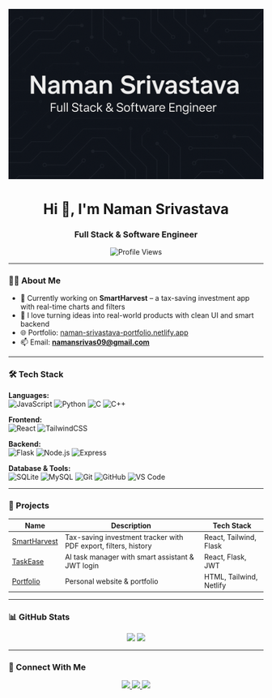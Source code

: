 <p align="center">
  <img src="https://raw.githubusercontent.com/NamanSrivas/NamanSrivas/main/banner.png" alt="Naman Srivastava Banner" />
</p>

<h1 align="center">Hi 👋, I'm Naman Srivastava</h1>
<h3 align="center">Full Stack & Software Engineer</h3>

<p align="center">
  <img src="https://komarev.com/ghpvc/?username=NamanSrivas&label=Profile%20views&color=0e75b6&style=flat" alt="Profile Views" />
</p>

---

### 👨‍💻 About Me

- 🔭 Currently working on **SmartHarvest** – a tax-saving investment app with real-time charts and filters  
- 🧠 I love turning ideas into real-world products with clean UI and smart backend  
- 🌐 Portfolio: [naman-srivastava-portfolio.netlify.app](https://naman-srivastava-portfolio.netlify.app/)  
- 📫 Email: **namansrivas09@gmail.com**

---

### 🛠 Tech Stack

**Languages:**  
![JavaScript](https://img.shields.io/badge/-JavaScript-F7DF1E?logo=javascript&logoColor=black&style=flat)
![Python](https://img.shields.io/badge/-Python-3776AB?logo=python&logoColor=white&style=flat)
![C](https://img.shields.io/badge/-C-00599C?logo=c&logoColor=white&style=flat)
![C++](https://img.shields.io/badge/-C++-00599C?logo=c%2B%2B&logoColor=white&style=flat)

**Frontend:**  
![React](https://img.shields.io/badge/-React-61DAFB?logo=react&logoColor=black&style=flat)
![TailwindCSS](https://img.shields.io/badge/-TailwindCSS-06B6D4?logo=tailwindcss&logoColor=white&style=flat)

**Backend:**  
![Flask](https://img.shields.io/badge/-Flask-000000?logo=flask&logoColor=white&style=flat)
![Node.js](https://img.shields.io/badge/-Node.js-339933?logo=node.js&logoColor=white&style=flat)
![Express](https://img.shields.io/badge/-Express.js-000000?logo=express&logoColor=white&style=flat)

**Database & Tools:**  
![SQLite](https://img.shields.io/badge/-SQLite-003B57?logo=sqlite&logoColor=white&style=flat)
![MySQL](https://img.shields.io/badge/-MySQL-4479A1?logo=mysql&logoColor=white&style=flat)
![Git](https://img.shields.io/badge/-Git-F05032?logo=git&logoColor=white&style=flat)
![GitHub](https://img.shields.io/badge/-GitHub-181717?logo=github&logoColor=white&style=flat)
![VS Code](https://img.shields.io/badge/-VSCode-007ACC?logo=visual-studio-code&logoColor=white&style=flat)

---

### 🚀 Projects

| Name | Description | Tech Stack |
|------|-------------|------------|
| [SmartHarvest](https://github.com/NamanSrivas/SmartHarvest) | Tax-saving investment tracker with PDF export, filters, history | React, Tailwind, Flask |
| [TaskEase](https://github.com/NamanSrivas/TaskEase) | AI task manager with smart assistant & JWT login | React, Flask, JWT |
| [Portfolio](https://naman-srivastava-portfolio.netlify.app/) | Personal website & portfolio | HTML, Tailwind, Netlify |

---

### 📊 GitHub Stats

<p align="center">
  <img src="https://github-readme-stats.vercel.app/api?username=NamanSrivas&show_icons=true&theme=tokyonight" height="150" />
  <img src="https://github-readme-stats.vercel.app/api/top-langs/?username=NamanSrivas&layout=compact&theme=tokyonight" height="150" />
</p>

---

### 🔗 Connect With Me

<p align="center">
  <a href="mailto:namansrivas09@gmail.com">
    <img src="https://img.shields.io/badge/Gmail-namansrivas09@gmail.com-D14836?style=for-the-badge&logo=gmail&logoColor=white" />
  </a>
  <a href="https://www.linkedin.com/in/naman-srivastava-3505b6326/" target="_blank">
    <img src="https://img.shields.io/badge/LinkedIn-Naman%20Srivastava-0077B5?style=for-the-badge&logo=linkedin&logoColor=white" />
  </a>
  <a href="https://naman-srivastava-portfolio.netlify.app/" target="_blank">
    <img src="https://img.shields.io/badge/Portfolio-Visit%20Website-009688?style=for-the-badge&logo=web&logoColor=white" />
  </a>
</p>
